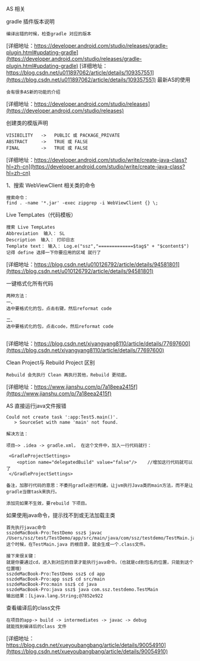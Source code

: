 
AS 相关


gradle 插件版本说明
```
编译出错的时候，检查gradle 对应的版本
```
[详细地址：https://developer.android.com/studio/releases/gradle-plugin.html#updating-gradle](https://developer.android.com/studio/releases/gradle-plugin.html#updating-gradle)
[详细地址：https://blog.csdn.net/u011897062/article/details/109357551](https://blog.csdn.net/u011897062/article/details/109357551)
最新AS的使用
```
会有很多AS新的功能的介绍
```
[详细地址：https://developer.android.com/studio/releases](https://developer.android.com/studio/releases)

创建类的模版声明
```
VISIBILITY   ->   PUBLIC 或 PACKAGE_PRIVATE
ABSTRACT     ->   TRUE 或 FALSE
FINAL        ->   TRUE 或 FALSE

```
[详细地址：https://developer.android.com/studio/write/create-java-class?hl=zh-cn](https://developer.android.com/studio/write/create-java-class?hl=zh-cn)

1、搜索 WebViewClient 相关类的命令
```
搜索命令：
find . -name '*.jar' -exec zipgrep -i WebViewClient {} \;
```

Live TempLates（代码模板）
```
搜索 Live TempLates
Abbreviation  输入： SL
Description  输入： 打印日志
Template text： 输入： Log.e("ssz","=============$tag$" + "$content$")
记得 define 选择一下你要应用的区域 就行了
```
[详细地址：https://blog.csdn.net/u010126792/article/details/94581801](https://blog.csdn.net/u010126792/article/details/94581801)

一键格式化所有代码
```
两种方法：
一、
选中要格式化的包，点击右键，然后reformat code

二、
选中要格式化的包，点击code，然后reformat code


```
[详细地址：https://blog.csdn.net/xiyangyang8110/article/details/77697600](https://blog.csdn.net/xiyangyang8110/article/details/77697600)

Clean Project与 Rebuild Project 区别
```
Rebuild 会先执行 Clean 再执行其他，Rebuild 更彻底。

```
[详细地址：https://www.jianshu.com/p/7a18eea2415f](https://www.jianshu.com/p/7a18eea2415f)

AS 直接运行java文件报错
```
Could not create task ':app:Test5.main()'.
   > SourceSet with name 'main' not found.

解决方法：

项目—> .idea -> gradle.xml， 在这个文件中，加入一行代码就行：

 <GradleProjectSettings>
    <option name="delegatedBuild" value="false"/>    //增加这行代码就可以了
 </GradleProjectSettings>

备注，加那行代码的意思：不委托gradle进行构建。让jvm执行Java类的main方法，而不是让gradle当做task来执行。

添加完如果不生效，要rebuild 下项目。

```
如果使用java命令，提示找不到或无法加载主类
```
首先执行javac命令
sszdeMacBook-Pro:TestDemo ssz$ javac /Users/ssz/test/TestDemo/app/src/main/java/com/ssz/testdemo/TestMain.java
这个时候，在TestMain.java 的根目录，就会生成一个.class文件。

接下来很关键：
就是你要通过cd，进入到对应的目录才能执行java命令。（也就是cd到包名的位置，只能到这个位置哦）
sszdeMacBook-Pro:TestDemo ssz$ cd app
sszdeMacBook-Pro:app ssz$ cd src/main
sszdeMacBook-Pro:main ssz$ cd java
sszdeMacBook-Pro:java ssz$ java com.ssz.testdemo.TestMain
输出结果：[Ljava.lang.String;@7852e922

```


查看编译后的class文件
```
在项目的app-> build -> intermediates -> javac -> debug
就能找到编译后的class 文件

```
[详细地址：https://blog.csdn.net/xueyoubangbang/article/details/90054910](https://blog.csdn.net/xueyoubangbang/article/details/90054910)
